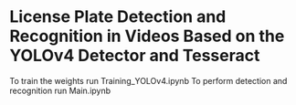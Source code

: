 # License Plate Detection and Recognition in Videos Based on the YOLOv4 Detector and Tesseract

To train the weights run Training_YOLOv4.ipynb
To perform detection and recognition run Main.ipynb
